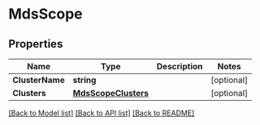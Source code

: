 # MdsScope

## Properties

Name | Type | Description | Notes
------------ | ------------- | ------------- | -------------
**ClusterName** | **string** |  | [optional] 
**Clusters** | [**MdsScopeClusters**](MdsScopeClusters.md) |  | [optional] 

[[Back to Model list]](../README.md#documentation-for-models) [[Back to API list]](../README.md#documentation-for-api-endpoints) [[Back to README]](../README.md)


